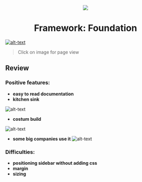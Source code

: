 <p align="center"><img src="https://i.pinimg.com/originals/ee/ea/90/eeea9015529afaebc3112903e6f66aff.jpg"></p>
<h1 align="center">Framework: Foundation</h1>

[![alt-text](https://i.ibb.co/DY7HJnB/view.png)](https://wietsegielen.github.io/framework-FTW/index.html "view page")
 > Click on image for page view
 
 ## Review
 ### Positive features:
 - **easy to read documentation**
 - **kitchen sink**
 
  ![alt-text](https://i.ibb.co/p1Lsn1V/kitchen-sink.png)
 - **costum build**
 
  ![alt-text](https://i.ibb.co/zmWQCR9/costum.png)
 - **some big companies use it**
![alt-text](https://scotch-res.cloudinary.com/image/upload/dpr_1,w_800,q_auto:good,f_auto/v1545689494/hl3b8wktpf1y8fiikst6.png)
 
 
 ### Difficulties:
 - **positioning sidebar without adding css**
 - **margin**
 - **sizing**
 
 
 
 
